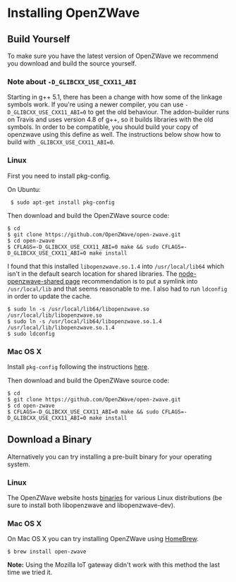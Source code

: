 # Installing OpenZWave

## Build Yourself

To make sure you have the latest version of OpenZWave we recommend you download and build the source yourself.

### Note about `-D_GLIBCXX_USE_CXX11_ABI`

Starting in g++ 5.1, there has been a change with how some of the linkage symbols work. If you're using a newer compiler, you can use `-D_GLIBCXX_USE_CXX11_ABI=0` to get the old behaviour. The addon-builder runs on Travis and uses version 4.8 of g++, so it builds libraries with the old symbols. In order to be compatible, you should build your copy of openzwave using this define as well. The instructions below show how to build with `_GLIBCXX_USE_CXX11_ABI=0`.

### Linux

First you need to install pkg-config.

On Ubuntu:
```
 $ sudo apt-get install pkg-config
```

Then download and build the OpenZWave source code:

```
$ cd
$ git clone https://github.com/OpenZWave/open-zwave.git
$ cd open-zwave
$ CFLAGS=-D_GLIBCXX_USE_CXX11_ABI=0 make && sudo CFLAGS=-D_GLIBCXX_USE_CXX11_ABI=0 make install
```
I found that this installed `libopenzwave.so.1.4` into `/usr/local/lib64` which isn't in the default search location for shared libraries. The [node-openzwave-shared page](https://github.com/OpenZWave/node-openzwave-shared) recommendation is to put a symlink into `/usr/local/lib` and that seems reasonable to me. I also had to run `ldconfig` in order to update the cache.
```
$ sudo ln -s /usr/local/lib64/libopenzwave.so /usr/local/lib/libopenzwave.so
$ sudo ln -s /usr/local/lib64/libopenzwave.so.1.4 /usr/local/lib/libopenzwave.so.1.4
$ sudo ldconfig
```

### Mac OS X

Install `pkg-config` following the instructions [here](http://macappstore.org/pkg-config/).

Then download and build the OpenZWave source code:

```
$ cd
$ git clone https://github.com/OpenZWave/open-zwave.git
$ cd open-zwave
$ CFLAGS=-D_GLIBCXX_USE_CXX11_ABI=0 make && sudo CFLAGS=-D_GLIBCXX_USE_CXX11_ABI=0 make install
```

## Download a Binary

Alternatively you can try installing a pre-built binary for your operating system.

### Linux

The OpenZWave website hosts [binaries](http://old.openzwave.com/downloads/) for various Linux distributions (be sure to install both libopenzwave and libopenzwave-dev).

### Mac OS X

On Mac OS X you can try installing OpenZWave using [HomeBrew](https://brew.sh/). 

```
$ brew install open-zwave
```

**Note:** Using the Mozilla IoT gateway didn't work with this method the last time we tried it.